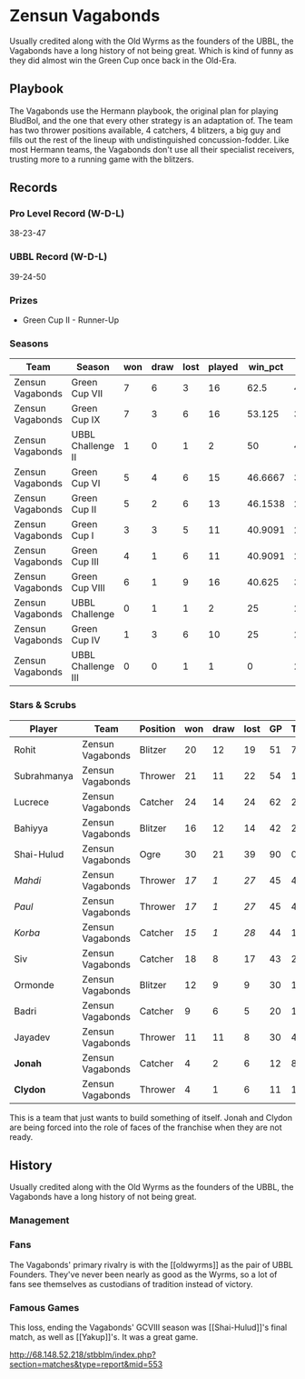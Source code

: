# Zensun Vagabonds

Usually credited along with the Old Wyrms as the founders of the UBBL, the Vagabonds have a long history of not being great. Which is kind of funny as they did almost win the Green Cup once back in the Old-Era.

## Playbook

The Vagabonds use the Hermann playbook, the original plan for playing BludBol, and the one that every other strategy is an adaptation of. The team has two thrower positions available, 4 catchers, 4 blitzers, a big guy and fills out the rest of the lineup with undistinguished concussion-fodder. Like most Hermann teams, the Vagabonds don't use all their specialist receivers, trusting more to a running game with the blitzers.

## Records

### Pro Level Record (W-D-L)

38-23-47

### UBBL Record (W-D-L)

39-24-50

### Prizes

* Green Cup II - Runner-Up

### Seasons

| Team             | Season             | won  | draw | lost | played | win_pct | gf   | ga   | cas  | tcdiff | ff   |
|------------------|--------------------|------|------|------|--------|---------|------|------|------|--------|------|
| Zensun Vagabonds | Green Cup VII      |    7 |    6 |    3 |     16 |    62.5 |   47 |   32 |   38 |     -1 |    1 |
| Zensun Vagabonds | Green Cup IX       |    7 |    3 |    6 |     16 |  53.125 |   32 |   40 |   19 |    -10 |    1 |
| Zensun Vagabonds | UBBL Challenge II  |    1 |    0 |    1 |      2 |      50 |    4 |    4 |    3 |     -3 |    0 |
| Zensun Vagabonds | Green Cup VI       |    5 |    4 |    6 |     15 | 46.6667 |   31 |   36 |   31 |     -2 |    2 |
| Zensun Vagabonds | Green Cup II       |    5 |    2 |    6 |     13 | 46.1538 |   27 |   32 |   31 |     12 |    1 |
| Zensun Vagabonds | Green Cup I        |    3 |    3 |    5 |     11 | 40.9091 |   20 |   25 |   18 |      4 |    1 |
| Zensun Vagabonds | Green Cup III      |    4 |    1 |    6 |     11 | 40.9091 |   22 |   28 |   22 |      5 |    0 |
| Zensun Vagabonds | Green Cup VIII     |    6 |    1 |    9 |     16 |  40.625 |   35 |   47 |   22 |    -21 |   -1 |
| Zensun Vagabonds | UBBL Challenge     |    0 |    1 |    1 |      2 |      25 |    2 |    3 |    6 |      3 |   -1 |
| Zensun Vagabonds | Green Cup IV       |    1 |    3 |    6 |     10 |      25 |   20 |   30 |   11 |     -8 |   -2 |
| Zensun Vagabonds | UBBL Challenge III |    0 |    0 |    1 |      1 |       0 |    2 |    3 |    0 |     -1 |   -1 |


### Stars & Scrubs

| Player       | Team             | Position | won  | draw | lost | GP   | TD   | Comp | Ints | BH   | SI   | Ki   | MVP  | SPP  |
|--------------|------------------|----------|------|------|------|------|------|------|------|------|------|------|------|------|
| Rohit       | Zensun Vagabonds | Blitzer  |   20 |   12 |   19 |   51 |    7 |    1 |    1 |   39 |   12 |    1 |    6 |  158 |
| Subrahmanya | Zensun Vagabonds | Thrower  |   21 |   11 |   22 |   54 |    1 |   96 |    0 |    1 |    0 |    0 |    5 |  126 |
| Lucrece     | Zensun Vagabonds | Catcher  |   24 |   14 |   24 |   62 |   27 |    3 |    2 |    1 |    1 |    0 |    6 |  122 |
| Bahiyya     | Zensun Vagabonds | Blitzer  |   16 |   12 |   14 |   42 |   29 |    1 |    3 |    2 |    2 |    0 |    0 |  102 |
| Shai-Hulud  | Zensun Vagabonds | Ogre     |   30 |   21 |   39 |   90 |    0 |    1 |    0 |   16 |    10 |    3 |    7 |   94 |
| *Mahdi* | Zensun Vagabonds | Thrower  | *17* | *1* | *27* | 45 | 4 | 65 | 0 | 0 | 0 | 0 | 3 | 92 |
| *Paul* | Zensun Vagabonds | Thrower  | *17* | *1* | *27* | 45 | 4 | 25 | 1 | 3 | 1 | 0 | 7 | 82 |
| *Korba* | Zensun Vagabonds | Catcher  | *15* | *1* | *28* | 44 | 15 | 4 | 0 | 0 | 1 | 0 | 6 | 81 |
| Siv         | Zensun Vagabonds | Catcher  |   18 |    8 |   17 |   43 |   20 |    3 |    1 |    0 |    0 |    0 |    3 |   80 |
| Ormonde     | Zensun Vagabonds | Blitzer  |   12 |    9 |    9 |   30 |   12 |    3 |    3 |    1 |    1 |    1 |    2 |   61 |
| Badri       | Zensun Vagabonds | Catcher  |    9 |    6 |    5 |   20 |   16 |    1 |    0 |    0 |    1 |    0 |    1 |   56 |
| Jayadev     | Zensun Vagabonds | Thrower  |   11 |   11 |    8 |   30 |    4 |   19 |    0 |    3 |    0 |    0 |    3 |   52 |
| **Jonah**        | Zensun Vagabonds | Catcher  |    4 |    2 |    6 |   12 |    8 |    5 |    0 |    0 |    0 |    0 |    2 |   39 |
| **Clydon**       | Zensun Vagabonds | Thrower  |    4 |    1 |    6 |   11 |    1 |   17 |    2 |    0 |    0 |    0 |    2 |   34 |

This is a team that just wants to build something of itself. Jonah and Clydon are being forced into the role of faces of the franchise when they are not ready.


## History

Usually credited along with the Old Wyrms as the founders of the UBBL, the Vagabonds have a long history of not being great. 

### Management

### Fans

The Vagabonds' primary rivalry is with the [[oldwyrms]] as the pair of UBBL Founders. They've never been nearly as good as the Wyrms, so a lot of fans see themselves as custodians of tradition instead of victory.

### Famous Games

This loss, ending the Vagabonds' GCVIII season was [[Shai-Hulud]]'s final match, as well as [[Yakup]]'s. It was a great game.

http://68.148.52.218/stbblm/index.php?section=matches&type=report&mid=553